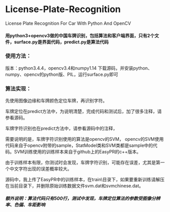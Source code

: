 # License-Plate-Recognition
License Plate Recognition For Car With Python And OpenCV

#### 用python3+opencv3做的中国车牌识别，包括算法和客户端界面，只有2个文件，surface.py是界面代码，predict.py是算法代码

### 使用方法：
版本：python3.4.4，opencv3.4和numpy1.14
下载源码，并安装python、numpy、opencv的python版、PIL，运行surface.py即可

### 算法实现：
先使用图像边缘和车牌颜色定位车牌，再识别字符。

车牌定位在predict方法中，为说明清楚，完成代码和测试后，加了很多注释，请参看源码。

车牌字符识别也在predict方法中，请参看源码中的注释，

需要说明的是，车牌字符识别使用的算法是opencv的SVM， opencv的SVM使用代码来自于opencv附带的sample，StatModel类和SVM类都是sample中的代码。SVM训练使用的训练样本来自于github上的EasyPR的c++版本。

由于训练样本有限，你测试时会发现，车牌字符识别，可能存在误差，尤其是第一个中文字符出现的误差概率较大。

源码中，我上传了EasyPR中的训练样本，在train\目录下，如果要重新训练请解压在当前目录下，并删除原始训练数据文件svm.dat和svmchinese.dat。

##### 额外说明：算法代码只有500行，测试中发现，车牌定位算法的参数受图像分辨率、色偏、车距影响


